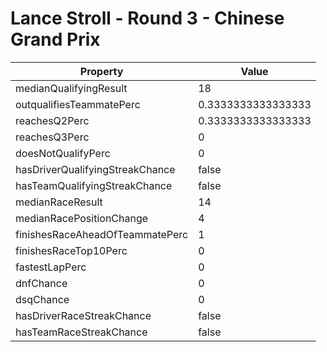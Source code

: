 # Lance Stroll - Round 3 - Chinese Grand Prix
Property | Value
--- | ---
medianQualifyingResult | 18
outqualifiesTeammatePerc | 0.3333333333333333
reachesQ2Perc | 0.3333333333333333
reachesQ3Perc | 0
doesNotQualifyPerc | 0
hasDriverQualifyingStreakChance | false
hasTeamQualifyingStreakChance | false
medianRaceResult | 14
medianRacePositionChange | 4
finishesRaceAheadOfTeammatePerc | 1
finishesRaceTop10Perc | 0
fastestLapPerc | 0
dnfChance | 0
dsqChance | 0
hasDriverRaceStreakChance | false
hasTeamRaceStreakChance | false
